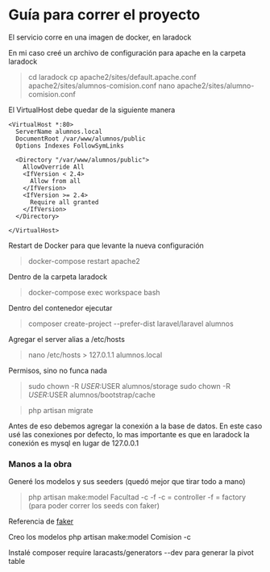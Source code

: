 # Guía para correr el proyecto

El servicio corre en una imagen de docker, en laradock

En mi caso creé un archivo de configuración para apache en la carpeta laradock
> cd laradock
> cp  apache2/sites/default.apache.conf apache2/sites/alumnos-comision.conf
> nano apache2/sites/alumno-comision.conf

El VirtualHost debe quedar de la siguiente manera
```
<VirtualHost *:80>
  ServerName alumnos.local
  DocumentRoot /var/www/alumnos/public
  Options Indexes FollowSymLinks

  <Directory "/var/www/alumnos/public">
    AllowOverride All
    <IfVersion < 2.4>
      Allow from all
    </IfVersion>
    <IfVersion >= 2.4>
      Require all granted
    </IfVersion>
  </Directory>

</VirtualHost>
```

Restart de Docker para que levante la nueva configuración

>  docker-compose restart apache2

Dentro de la carpeta laradock
> docker-compose exec workspace bash

Dentro del contenedor ejecutar
> composer create-project --prefer-dist laravel/laravel alumnos

Agregar el server alias a /etc/hosts
> nano /etc/hosts 
    > 127.0.1.1 alumnos.local

Permisos, sino no funca nada

> sudo chown -R $USER:$USER alumnos/storage
> sudo chown -R $USER:$USER alumnos/bootstrap/cache


> php artisan migrate

Antes de eso debemos agregar la conexión a la base de datos.
En este caso usé las conexiones por defecto, lo mas importante es que en laradock la conexión es mysql en lugar de 127.0.0.1

### Manos a la obra

Generé los modelos y sus seeders (quedó mejor que tirar todo a mano)
> php artisan make:model Facultad -c -f
-c = controller
-f = factory (para poder correr los seeds con faker)

Referencia de [faker](https://github.com/fzaninotto/Faker)

Creo los modelos 
php artisan make:model Comision -c 


Instalé composer require laracasts/generators --dev
para generar la pivot table
